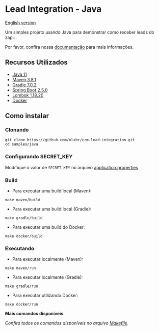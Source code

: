# Lead Integration - Java

[English version](README.md)

Um simples projeto usando Java para demonstrar como receber leads do zap+.

Por favor, confira nossa [documentação](https://developers.grupozap.com/) para mais informações.

## Recursos Utilizados

- [Java 11](https://openjdk.java.net/projects/jdk/11/)
- [Maven 3.8.1](https://maven.apache.org/)
- [Gradle 7.0.2](https://gradle.org/)
- [Spring Boot 2.5.0](https://spring.io/projects/spring-boot)
- [Lombok 1.18.20](https://projectlombok.org/features/all)
- [Docker](https://www.docker.com/get-started)

## Como instalar

### Clonando

``` shell
git clone https://github.com/olxbr/crm-lead-integration.git
cd samples/java
```

### Configurando SECRET_KEY

Modifique o valor de `SECRET_KEY` no arquivo [application.properties](src/main/resources/application.properties)

### Build

- Para executar uma build local (Maven):
``` shell
make maven/build
```
- Para executar uma build local (Gradle):
``` shell
make gradle/build
```
- Para executar uma build do Docker:
``` shell
make docker/build
```

### Executando

- Para executar localmente (Maven):
``` shell
make maven/run
```
- Para executar localmente (Gradle):
``` shell
make gradle/run
```
- Para executar utilizando Docker:
``` shell
make docker/run
```

**Mais comandos disponíveis**

*Confira todos os comandos disponíveis no arquivo [Makefile](Makefile)*.
